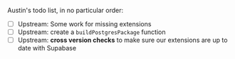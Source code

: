 Austin's todo list, in no particular order:

- [ ] Upstream: Some work for missing extensions
- [ ] Upstream: create a `buildPostgresPackage` function
- [ ] Upstream: **cross version checks** to make sure our extensions are up to
      date with Supabase

<!-- split bullets -->
